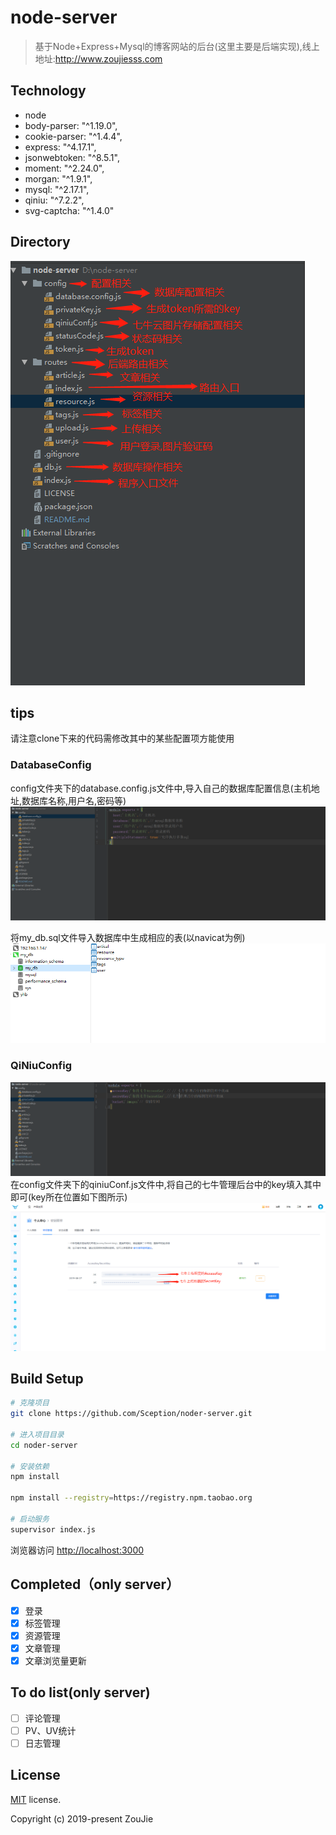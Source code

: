 # node-server
> 基于Node+Express+Mysql的博客网站的后台(这里主要是后端实现),线上地址:http://www.zoujiesss.com

## Technology
- node
- body-parser: "^1.19.0",
- cookie-parser: "^1.4.4",
- express: "^4.17.1",
- jsonwebtoken: "^8.5.1",
- moment: "^2.24.0",
- morgan: "^1.9.1",
- mysql: "^2.17.1",
- qiniu: "^7.2.2",
- svg-captcha: "^1.4.0"

## Directory
![directory](https://github.com/Sception/Sception.io/blob/master/images/directory.jpg)

## tips
请注意clone下来的代码需修改其中的某些配置项方能使用
### DatabaseConfig
config文件夹下的database.config.js文件中,导入自己的数据库配置信息(主机地址,数据库名称,用户名,密码等)
![DatabaseConfig](https://github.com/Sception/Sception.io/blob/master/images/database_config.jpg)

将my_db.sql文件导入数据库中生成相应的表(以navicat为例)
![generalTable](https://github.com/Sception/Sception.io/blob/master/images/generalTable.jpg)
### QiNiuConfig
![QiNiuConfig](https://github.com/Sception/Sception.io/blob/master/images/qiniuConfig.png)
在config文件夹下的qiniuConf.js文件中,将自己的七牛管理后台中的key填入其中即可(key所在位置如下图所示)
![QiNiuKey](https://github.com/Sception/Sception.io/blob/master/images/qiNiuKey.png)

## Build Setup

```bash
# 克隆项目
git clone https://github.com/Sception/noder-server.git

# 进入项目目录
cd noder-server

# 安装依赖
npm install

npm install --registry=https://registry.npm.taobao.org

# 启动服务
supervisor index.js
```

浏览器访问 [http://localhost:3000](http://localhost:3000)

## Completed（only server）
- [x] 登录
- [x] 标签管理
- [x] 资源管理
- [x] 文章管理
- [x] 文章浏览量更新

## To do list(only server)
- [ ] 评论管理
- [ ] PV、UV统计
- [ ] 日志管理

## License

[MIT](https://github.com/Sception/noder-server/blob/master/LICENSE) license.

Copyright (c) 2019-present ZouJie
